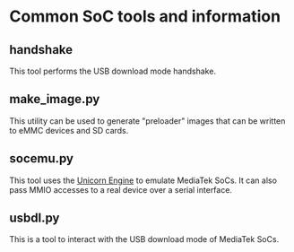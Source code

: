 # Common SoC tools and information

## handshake

This tool performs the USB download mode handshake.

## make_image.py

This utility can be used to generate "preloader" images that can be
written to eMMC devices and SD cards.

## socemu.py

This tool uses the [Unicorn Engine][unicorn] to emulate MediaTek SoCs.
It can also pass MMIO accesses to a real device over a serial interface.

## usbdl.py

This is a tool to interact with the USB download mode of MediaTek SoCs.


[unicorn]: https://www.unicorn-engine.org/
